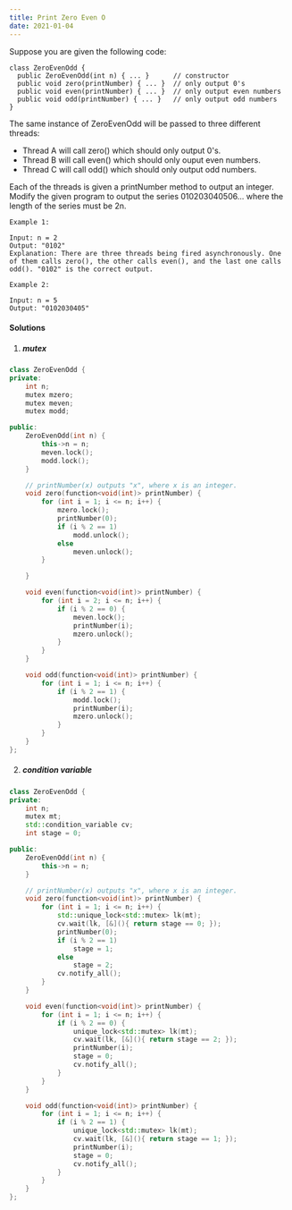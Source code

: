 ```yaml
---
title: Print Zero Even O
date: 2021-01-04
---
```

Suppose you are given the following code:

```
class ZeroEvenOdd {
  public ZeroEvenOdd(int n) { ... }      // constructor
  public void zero(printNumber) { ... }  // only output 0's
  public void even(printNumber) { ... }  // only output even numbers
  public void odd(printNumber) { ... }   // only output odd numbers
}
```

The same instance of ZeroEvenOdd will be passed to three different threads:

-    Thread A will call zero() which should only output 0's.
-    Thread B will call even() which should only ouput even numbers.
-    Thread C will call odd() which should only output odd numbers.

Each of the threads is given a printNumber method to output an integer. Modify the given program to output the series 010203040506... where the length of the series must be 2n.

 

```
Example 1:

Input: n = 2
Output: "0102"
Explanation: There are three threads being fired asynchronously. One of them calls zero(), the other calls even(), and the last one calls odd(). "0102" is the correct output.

Example 2:

Input: n = 5
Output: "0102030405"
```


#### Solutions

1. ##### mutex

```cpp
class ZeroEvenOdd {
private:
    int n;
    mutex mzero;
    mutex meven;
    mutex modd;

public:
    ZeroEvenOdd(int n) {
        this->n = n;
        meven.lock();
        modd.lock();
    }

    // printNumber(x) outputs "x", where x is an integer.
    void zero(function<void(int)> printNumber) {
        for (int i = 1; i <= n; i++) {
            mzero.lock();
            printNumber(0);
            if (i % 2 == 1)
                modd.unlock();
            else
                meven.unlock();
        }

    }

    void even(function<void(int)> printNumber) {
        for (int i = 2; i <= n; i++) {
            if (i % 2 == 0) {
                meven.lock();
                printNumber(i);
                mzero.unlock();
            }
        }
    }

    void odd(function<void(int)> printNumber) {
        for (int i = 1; i <= n; i++) {
            if (i % 2 == 1) {
                modd.lock();
                printNumber(i);
                mzero.unlock();
            }
        }
    }
};


```


2. ##### condition variable

```cpp
class ZeroEvenOdd {
private:
    int n;
    mutex mt;
    std::condition_variable cv;
    int stage = 0;

public:
    ZeroEvenOdd(int n) {
        this->n = n;
    }

    // printNumber(x) outputs "x", where x is an integer.
    void zero(function<void(int)> printNumber) {
        for (int i = 1; i <= n; i++) {
            std::unique_lock<std::mutex> lk(mt);
            cv.wait(lk, [&](){ return stage == 0; });
            printNumber(0);
            if (i % 2 == 1)
                stage = 1;
            else
                stage = 2;
            cv.notify_all();
        }        
    }

    void even(function<void(int)> printNumber) {
        for (int i = 1; i <= n; i++) {
            if (i % 2 == 0) {
                unique_lock<std::mutex> lk(mt);
                cv.wait(lk, [&](){ return stage == 2; });
                printNumber(i);
                stage = 0;
                cv.notify_all();
            }
        }
    }

    void odd(function<void(int)> printNumber) {
        for (int i = 1; i <= n; i++) {
            if (i % 2 == 1) {
                unique_lock<std::mutex> lk(mt);
                cv.wait(lk, [&](){ return stage == 1; });
                printNumber(i);
                stage = 0;
                cv.notify_all();
            }
        }
    }
};
```